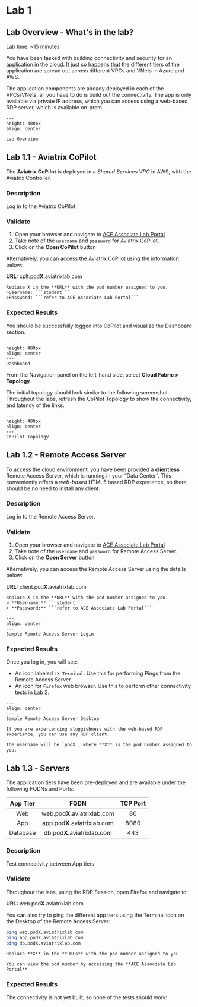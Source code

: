 # Lab 1

## Lab Overview - What's in the lab?
Lab time: ~15 minutes

You have been tasked with building connectivity and security for an application in the cloud. It just so happens that the different tiers of the application are spread out across different VPCs and VNets in Azure and AWS.

The application components are already deployed in each of the VPCs/VNets, all you have to do is build out the connectivity. The app is only available via private IP address, which you can access using a web-based RDP server, which is available on-prem.

```{figure} images/lab1-topology.png
---
height: 400px
align: center
---
Lab Overview
```

## Lab 1.1 - Aviatrix CoPilot
The **Aviatrix CoPilot** is deployed in a *Shared Services VPC* in AWS, with the Aviatrix Controller. 
### Description
Log in to the Aviatrix CoPilot
### Validate
1. Open your browser and navigate to <a href="https://associate-portal.ace.aviatrixlab.com" target="_blank">ACE Associate Lab Portal</a>
2. Take note of the `username` and `password` for Aviatrix CoPilot.
3. Click on the **Open CoPilot** button

Alternatively, you can access the Aviatrix CoPilot using the information below:

**URL:** cplt.pod**X**.aviatrixlab.com  

```{note}
Replace X in the **URL** with the pod number assigned to you. 
>Username: ```student```   
>Password: ```refer to ACE Associate Lab Portal```
```

### Expected Results
You should be successfully logged into CoPilot and visualize the Dashboard section.

```{figure} images/lab1-dashboard.png
---
height: 400px
align: center
---
Dashboard
```

From the Navigation panel on the left-hand side, select **Cloud Fabric > Topology**. 

The initial topology should look similar to the following screenshot.  Throughout the labs, refresh the CoPilot Topology to show the connectivity, and latency of the links.  

```{figure} images/lab1-copilot-topology.png
---
height: 400px
align: center
---
CoPilot Topology
```

## Lab 1.2 - Remote Access Server
To access the cloud environment, you have been provided a **clientless** Remote Access Server, which is running in your “Data Center”. This conveniently offers a *web-based* HTML5 based RDP experience, so there should be no need to install any client.

### Description
Log in to the Remote Access Server.

### Validate
1. Open your browser and navigate to <a href="https://associate-portal.ace.aviatrixlab.com" target="_blank">ACE Associate Lab Portal</a>
2. Take note of the `username` and `password` for Remote Access Server.
3. Click on the **Open Server** button

Alternatively, you can access the Remote Access Server using the details below:

**URL:** client.pod**X**.aviatrixlab.com  

```{note}
Replace X in the **URL** with the pod number assigned to you. 
> **Username:** ```student```   
> **Password:** ```refer to ACE Associate Lab Portal```
```

```{figure} images/ras-login.png
---
align: center
---
Sample Remote Access Server Login
```

### Expected Results
Once you log in, you will see:
- An icon labeled `LX Terminal`. Use this for performing Pings from the Remote Access Server.
- An icon for `Firefox` web browser. Use this to perform other connectivity tests in Lab 2.

```{figure} images/ras-desktop.png
---
align: center
---
Sample Remote Access Server Desktop
```

```{note}
If you are experiencing sluggishness with the web-based RDP experience, you can use any RDP client. 

The username will be `podX`, where **X** is the pod number assigned to you.
```

## Lab 1.3 - Servers
The application tiers have been pre-deployed and are available under the following FQDNs and Ports:

| App Tier  | FQDN  | TCP Port  |
|:---------:|:-----:|:---------:|
| Web       | web.pod**X**.aviatrixlab.com  | 80  |
| App       | app.pod**X**.aviatrixlab.com  | 8080  |
| Database  | db.pod**X**.aviatrixlab.com | 443 |

### Description
Test connectivity between App tiers
### Validate
Throughout the labs, using the RDP Session, open Firefox and navigate to:

**URL:** web.pod**X**.aviatrixlab.com

You can also try to ping the different app tiers using the Terminal icon on the Desktop of the Remote Access Server:

```bash
ping web.podX.aviatrixlab.com
ping app.podX.aviatrixlab.com
ping db.podX.aviatrixlab.com
```

```{hint}
Replace **X** in the **URLs** with the pod number assigned to you. 

You can view the pod number by accessing the **ACE Associate Lab Portal**
```

### Expected Results
The connectivity is not yet built, so none of the tests should work!
